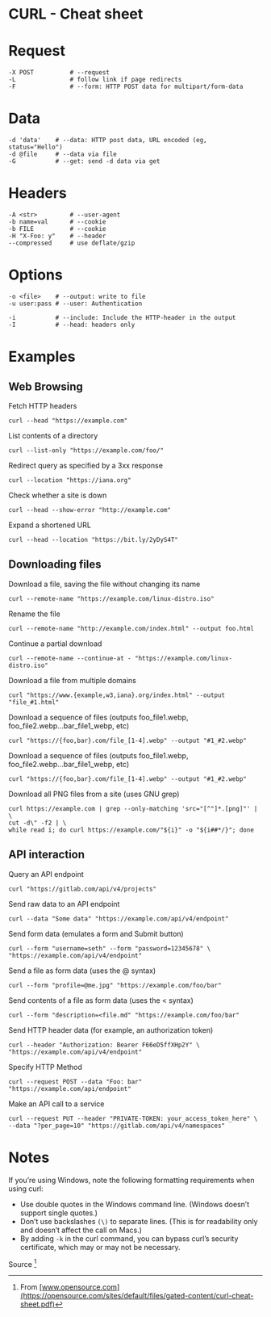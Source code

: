 # CURL - Cheat sheet

# Request

```
-X POST          # --request
-L               # follow link if page redirects
-F 	             # --form: HTTP POST data for multipart/form-data
```

# Data

```
-d 'data'    # --data: HTTP post data, URL encoded (eg, status="Hello")
-d @file     # --data via file
-G           # --get: send -d data via get
```

# Headers

```
-A <str>         # --user-agent
-b name=val      # --cookie
-b FILE          # --cookie
-H "X-Foo: y"    # --header
--compressed     # use deflate/gzip
```

# Options

```
-o <file>    # --output: write to file
-u user:pass # --user: Authentication

-i           # --include: Include the HTTP-header in the output
-I           # --head: headers only
```

# Examples

## Web Browsing

Fetch HTTP headers

```
curl --head "https://example.com"
```

List contents of a directory

```
curl --list-only "https://example.com/foo/"
```

Redirect query as specified by a 3xx response

```
curl --location "https://iana.org"
```

Check whether a site is down

```
curl --head --show-error "http://example.com"
```

Expand a shortened URL

```
curl --head --location "https://bit.ly/2yDyS4T"
```

## Downloading files

Download a file, saving the file without changing its name

```
curl --remote-name "https://example.com/linux-distro.iso"
```

Rename the file

```
curl --remote-name "http://example.com/index.html" --output foo.html
```

Continue a partial download

```
curl --remote-name --continue-at - "https://example.com/linux-distro.iso"

```

Download a file from multiple domains

```
curl "https://www.{example,w3,iana}.org/index.html" --output "file_#1.html"
```

Download a sequence of files (outputs foo_file1.webp, foo_file2.webp...bar_file1_webp, etc)

```
curl "https://{foo,bar}.com/file_[1-4].webp" --output "#1_#2.webp"

```

Download a sequence of files (outputs foo_file1.webp, foo_file2.webp...bar_file1_webp, etc)

```
curl "https://{foo,bar}.com/file_[1-4].webp" --output "#1_#2.webp"
```

Download all PNG files from a site (uses GNU grep)

```
curl https://example.com | grep --only-matching 'src="[^"]*.[png]"' | \
cut -d\" -f2 | \
while read i; do curl https://example.com/"${i}" -o "${i##*/}"; done
```

## API interaction

Query an API endpoint

```
curl "https://gitlab.com/api/v4/projects"
```

Send raw data to an API endpoint

```
curl --data "Some data" "https://example.com/api/v4/endpoint"

```

Send form data (emulates a form and Submit button)

```
curl --form "username=seth" --form "password=12345678" \
"https://example.com/api/v4/endpoint"
```

Send a file as form data (uses the @ syntax)

```
curl --form "profile=@me.jpg" "https://example.com/foo/bar"

```

Send contents of a file as form data (uses the < syntax)

```
curl --form "description=<file.md" "https://example.com/foo/bar"
```

Send HTTP header data (for example, an authorization token)

```
curl --header "Authorization: Bearer F66eD5ffXHp2Y" \
"https://example.com/api/v4/endpoint"

```

Specify HTTP Method

```
curl --request POST --data "Foo: bar" "https://example.com/api/endpoint"
```

Make an API call to a service

```
curl --request PUT --header "PRIVATE-TOKEN: your_access_token_here" \
--data "?per_page=10" "https://gitlab.com/api/v4/namespaces"
```

# Notes

If you’re using Windows, note the following formatting requirements when using curl:

- Use double quotes in the Windows command line. (Windows doesn’t support single quotes.)
- Don’t use backslashes `(\)` to separate lines. (This is for readability only and doesn’t affect the call on Macs.)
- By adding `-k` in the curl command, you can bypass curl’s security certificate, which may or may not be necessary.

Source [^1]

[^1]: From [www.opensource.com](https://opensource.com/sites/default/files/gated-content/curl-cheat-sheet.pdf)
